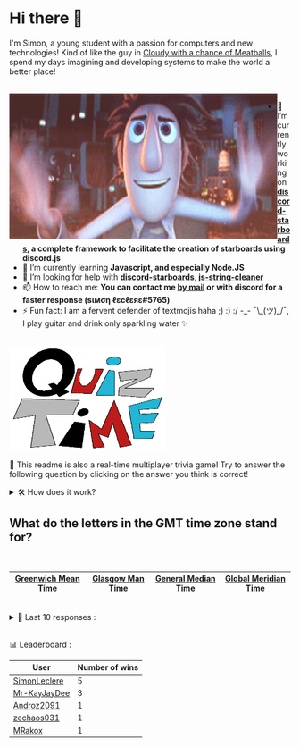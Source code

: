 # Hi there 👋

I'm Simon, a young student with a passion for computers and new technologies!
Kind of like the guy in [Cloudy with a chance of Meatballs](https://www.youtube.com/watch?v=dQw4w9WgXcQ), I spend my days imagining and developing systems to make the world a better place!

<br>

<img width="480" height="260" src="./assets/cloudyWithAChanceOfMeatBalls.gif" align=left>

- 🔭 I’m currently working on **[discord-starboards](https://github.com/SimonLeclere/discord-starboards), a complete framework to facilitate the creation of starboards using discord.js**
- 🌱 I’m currently learning **Javascript, and especially Node.JS**
- 🤔 I’m looking for help with **[discord-starboards](https://github.com/SimonLeclere/discord-starboards), [js-string-cleaner](https://github.com/SimonLeclere/Js-String-Cleaner)**
- 📫 How to reach me: **You can contact me [by mail](mailto:simon-leclere@orange.fr) or with discord for a faster response (sιмση ℓεcℓεяε#5765)**
- ⚡ Fun fact: I am a fervent defender of textmojis haha ;) :) :/ -\_- ¯\\\_(ツ)\_/¯, I play guitar and drink only sparkling water ✨

<br>

<img width="280" height="187" src="./assets/quizTime.gif">

<br>

🎲 This readme is also a real-time multiplayer trivia game! Try to answer the following question by clicking on the answer you think is correct!
<details>
  <summary>🛠️ How does it work?</summary>
  Each answer is a link to a pre-filled issue. When you press "Submit new issue", it triggers a Github action workflow that compares your answer with the correct answer, finds a new question and updates the readme.md file. Not bad huh?! This whole process only takes about 20 seconds!
</details>

## What do the letters in the GMT time zone stand for?

<br>

| [Greenwich Mean Time](https://github.com/SimonLeclere/SimonLeclere/issues/new?title=quiz%7C2446%7CGreenwich%20Mean%20Time&body=Just%20click%20'Submit%20new%20issue'.) | [Glasgow Man Time](https://github.com/SimonLeclere/SimonLeclere/issues/new?title=quiz%7C2446%7CGlasgow%20Man%20Time&body=Just%20click%20'Submit%20new%20issue'.) | [General Median Time](https://github.com/SimonLeclere/SimonLeclere/issues/new?title=quiz%7C2446%7CGeneral%20Median%20Time&body=Just%20click%20'Submit%20new%20issue'.) | [Global Meridian Time](https://github.com/SimonLeclere/SimonLeclere/issues/new?title=quiz%7C2446%7CGlobal%20Meridian%20Time&body=Just%20click%20'Submit%20new%20issue'.) |
| - | - | - | - | 

<br>

<details>
  <summary>📒 Last 10 responses :</summary>

- **MRakox** answered **True** to `In the game Dead by Daylight, the killer Michael Myers is refered to as "The Shape".` (Good answer)
- **MRakox** answered **False** to `In the game Dead by Daylight, the killer Michael Myers is refered to as "The Shape".` (Wrong answer)
- **Mr-KayJayDee** answered **STS-107** to `On which mission did the Space Shuttle Columbia break up upon re-entry?` (Good answer)
- **Mr-KayJayDee** answered **Economics** to `This field is sometimes known as &ldquo;The Dismal Science.&rdquo;` (Good answer)
- **SimonLeclere** answered **True** to `The 2010 film "The Social Network" is a biographical drama film about MySpace founder Tom Anderson.` (Wrong answer)
- **SimonLeclere** answered **Dream Drop Distance** to `Which Kingdom Hearts game featured the cast of "The World Ends With You"?` (Good answer)
- **Mr-KayJayDee** answered **Massachusetts** to `Henry David Thoreau’s “Walden” detailed his cabin life in which state?` (Good answer)
- **SimonLeclere** answered **1986** to `In what year did "Bob Ross" die?` (Wrong answer)
- **SimonLeclere** answered **Rabbit** to `According to the Book of Leviticus, which of these animals is kosher to eat?` (Wrong answer)
- **SimonLeclere** answered **Bosnia and Herzegovina** to `Which nation’s flag features a simple geometric form meant to resemble the nation’s shape?` (Good answer)

</details>

<br>

📊 Leaderboard :

| User | Number of wins |
|-|-|
| [SimonLeclere](https://github.com/SimonLeclere) | 5 |
| [Mr-KayJayDee](https://github.com/Mr-KayJayDee) | 3 |
| [Androz2091](https://github.com/Androz2091) | 1 |
| [zechaos031](https://github.com/zechaos031) | 1 |
| [MRakox](https://github.com/MRakox) | 1 |